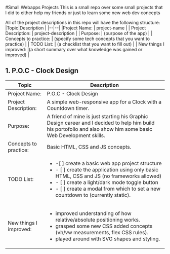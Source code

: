 #Small Webapps Projects
This is a small repo over some small projects that I did to either help my friends or just to learn some new web dev concepts

All of the project descriptions in this repo will have the following structure:
|Topic|Description  |
|--|--|
|Project Name: | project-name |
| Project Description: | project-description |
| Purpose: | (purpose of the app) |
| Concepts to practice: | (specify some tech concepts that you want to practice) |
| TODO List: | (a checklist that you want to fill out) |
| New things I improved: |(a short summary over what knowledge was gained or improved) |

 ## 1.  P.O.C - Clock Design
 
|Topic | Description |
|--|--|
| Project Name: | P.O.C - Clock Design
| Project Description: | A simple web-responsive app for a Clock with a Countdown timer.
| Purpose: | A friend of mine is just starting his Graphic Design career and I decided to help him build his portofolio and also show him some basic Web Development skills.
| Concepts to practice:| Basic HTML, CSS and JS concepts.
| TODO List: | <ul><li> -[ ] create a basic web app project structure</li><li>- [ ] create the application using only basic HTML, CSS and JS (no frameworks allowed)</li><li>- [ ] create a light/dark mode toggle button</li><li>- [ ] create a modal from which to set a new countdown to (currently static).</li></ul>
| New things I improved: | <ul><li> improved understanding of how relative/absolute positioning works.</li><li> grasped some new CSS added concepts (vh/vw measurements, flex CSS rules).</li><li> played around with SVG shapes and styling.</li></ul>